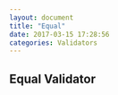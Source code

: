 ```yaml
---
layout: document
title: "Equal"
date: 2017-03-15 17:28:56
categories: Validators
---
```


## Equal Validator